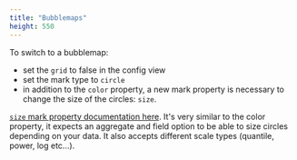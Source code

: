 ```yaml
---
title: "Bubblemaps"
height: 550
---
```


To switch to a bubblemap:
- set the `grid` to false in the config view 
- set the mark type to `circle`
- in addition to the `color` property, a new mark property is necessary to change the size of the circles: `size`.

[`size` mark property documentation here](https://vega.github.io/vega-lite-v2/docs/encoding.html#mark-prop). 
It's very similar to the color property, it expects an aggregate and field option to be able to size circles depending on your data. 
It also accepts different scale types (quantile, power, log etc...). 

